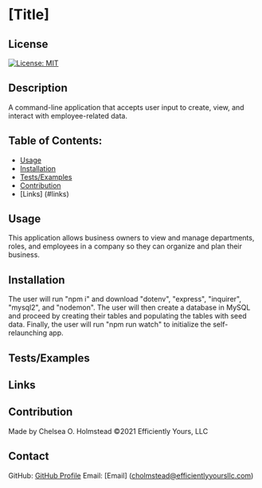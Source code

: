 
# [Title]


## License
[![License: MIT](https://img.shields.io/badge/License-MIT-yellow.svg)](https://opensource.org/licenses/MIT)
  

## Description
A command-line application that accepts user input to create, view, and interact with employee-related data.


## Table of Contents:
   + [Usage](#usage)
   + [Installation](#installation)
   + [Tests/Examples](#testing) 
   + [Contribution](#contribution)
   + [Links] (#links)


## Usage
This application allows business owners to view and manage departments, roles, and employees in a company so they can organize and plan their business.


## Installation
The user will run "npm i" and download "dotenv", "express", "inquirer", "mysql2", and "nodemon". The user will then create a database in MySQL and proceed by creating their tables and populating the tables with seed data. Finally, the user will run "npm run watch" to initialize the self-relaunching  app.


## Tests/Examples



## Links



## Contribution
Made by Chelsea O. Holmstead
©️2021 Efficiently Yours, LLC


## Contact
GitHub: [GitHub Profile](https://github.com/Chelseao86)
Email: [Email] (cholmstead@efficientlyyoursllc.com)